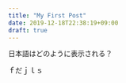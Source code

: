 ```yaml
---
title: "My First Post"
date: 2019-12-18T22:38:19+09:00
draft: true
---
```






日本語はどのように表示される？



ｆだｊｌｓ

